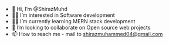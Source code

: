 - 👋 Hi, I’m @ShirazMuhd
- 👨‍💻 I’m interested in Software development
- 👨‍💻 I’m currently learning MERN stack development
- 💞️ I’m looking to collaborate on Open source web projects
- 📫 How to reach me  - mail to shirazmuhammed04@gmail.com 

<!---
ShirazMuhd/ShirazMuhd is a ✨ special ✨ repository because its `README.md` (this file) appears on your GitHub profile.
You can click the Preview link to take a look at your changes.
--->
